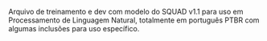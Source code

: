 Arquivo de treinamento e dev com modelo do SQUAD v1.1 para uso em Processamento de Linguagem Natural, totalmente em português PTBR com algumas inclusões para uso específico.
